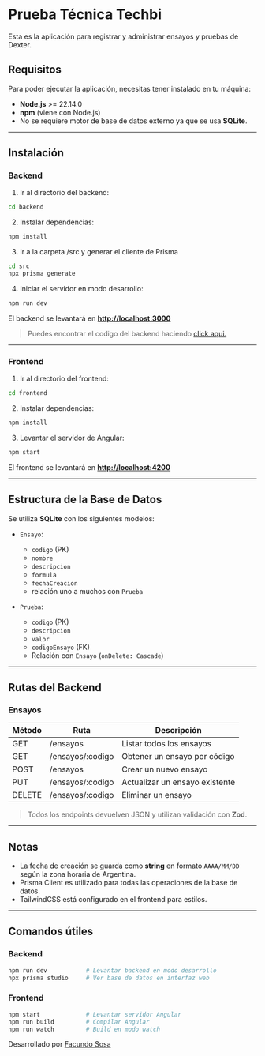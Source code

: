 # Prueba Técnica Techbi

Esta es la aplicación para registrar y administrar ensayos y pruebas de Dexter.

## Requisitos

Para poder ejecutar la aplicación, necesitas tener instalado en tu máquina:

- **Node.js** >= 22.14.0
- **npm** (viene con Node.js)
- No se requiere motor de base de datos externo ya que se usa **SQLite**.

---

## Instalación

### Backend

1. Ir al directorio del backend:

```bash
cd backend
```

2. Instalar dependencias:

```bash
npm install
```

3. Ir a la carpeta /src y generar el cliente de Prisma

```bash
cd src
npx prisma generate
```

4. Iniciar el servidor en modo desarrollo:

```bash
npm run dev
```

El backend se levantará en **[http://localhost:3000](http://localhost:3000)**

> Puedes encontrar el codigo del backend haciendo [click aqui.](https://github.com/facuso162/prueba-tecnica-techbi)

---

### Frontend

1. Ir al directorio del frontend:

```bash
cd frontend
```

2. Instalar dependencias:

```bash
npm install
```

3. Levantar el servidor de Angular:

```bash
npm start
```

El frontend se levantará en **[http://localhost:4200](http://localhost:4200)**

---

## Estructura de la Base de Datos

Se utiliza **SQLite** con los siguientes modelos:

- `Ensayo`:

  - `codigo` (PK)
  - `nombre`
  - `descripcion`
  - `formula`
  - `fechaCreacion`
  - relación uno a muchos con `Prueba`

- `Prueba`:

  - `codigo` (PK)
  - `descripcion`
  - `valor`
  - `codigoEnsayo` (FK)
  - Relación con `Ensayo` (`onDelete: Cascade`)

---

## Rutas del Backend

### Ensayos

| Método | Ruta              | Descripción                    |
| ------ | ----------------- | ------------------------------ |
| GET    | /ensayos          | Listar todos los ensayos       |
| GET    | /ensayos/\:codigo | Obtener un ensayo por código   |
| POST   | /ensayos          | Crear un nuevo ensayo          |
| PUT    | /ensayos/\:codigo | Actualizar un ensayo existente |
| DELETE | /ensayos/\:codigo | Eliminar un ensayo             |

> Todos los endpoints devuelven JSON y utilizan validación con **Zod**.

---

## Notas

- La fecha de creación se guarda como **string** en formato `AAAA/MM/DD` según la zona horaria de Argentina.
- Prisma Client es utilizado para todas las operaciones de la base de datos.
- TailwindCSS está configurado en el frontend para estilos.

---

## Comandos útiles

### Backend

```bash
npm run dev           # Levantar backend en modo desarrollo
npx prisma studio     # Ver base de datos en interfaz web
```

### Frontend

```bash
npm start             # Levantar servidor Angular
npm run build         # Compilar Angular
npm run watch         # Build en modo watch
```

Desarrollado por [Facundo Sosa](https://www.linkedin.com/in/facuso/)
